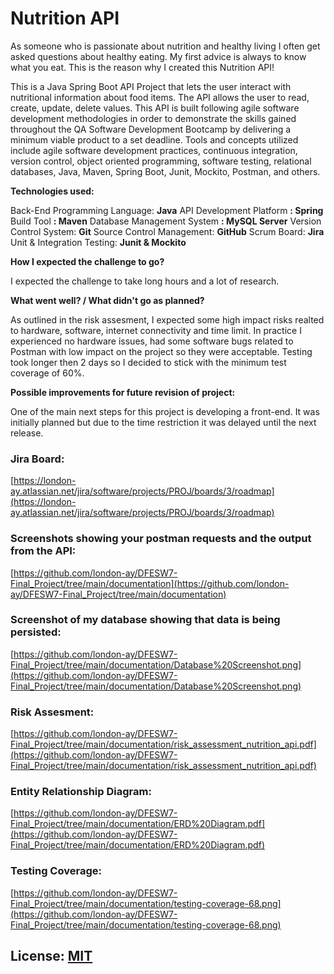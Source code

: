 #  Nutrition API

As someone who is passionate about nutrition and healthy living I often get asked questions about healthy eating. My first advice is always to know what you eat. This is the reason why I created this Nutrition API!

This is a Java Spring Boot API Project that lets the user interact with nutritional information about food items. The API allows the user to read, create, update, delete values. 
This API is built following agile software development methodologies in order to demonstrate the skills gained throughout the QA Software Development Bootcamp by delivering a minimum viable product to a set deadline.
Tools and concepts utilized include agile software development practices, continuous integration, version control, object oriented programming, software testing, relational databases, Java, Maven, Spring Boot, Junit, Mockito, Postman, and others.

**Technologies used:**

Back-End Programming Language: **Java**
API Development Platform **: Spring**
Build Tool **: Maven**
Database Management System **: MySQL Server**
Version Control System: **Git**
Source Control Management: **GitHub**
Scrum Board: **Jira**
Unit & Integration Testing: **Junit & Mockito**

**How I expected the challenge to go?**

I expected the challenge to take long hours and a lot of research.

**What went well? / What didn't go as planned?**

As outlined in the risk assesment, I expected some high impact risks realted to hardware, software, internet connectivity and time limit. In practice I experienced no hardware issues, had some software bugs related to Postman with low impact on the project so they were acceptable. Testing took longer then 2 days so I decided to stick with the minimum test coverage of 60%.  

**Possible improvements for future revision of project:**

One of the main next steps for this project is developing a front-end. It was initially planned but due to the time restriction it was delayed until the next release. 

### Jira Board:

[https://london-ay.atlassian.net/jira/software/projects/PROJ/boards/3/roadmap](https://london-ay.atlassian.net/jira/software/projects/PROJ/boards/3/roadmap)

### Screenshots showing your postman requests and the output from the API:
[https://github.com/london-ay/DFESW7-Final_Project/tree/main/documentation](https://github.com/london-ay/DFESW7-Final_Project/tree/main/documentation)

### Screenshot of my database showing that data is being persisted:
[https://github.com/london-ay/DFESW7-Final_Project/tree/main/documentation/Database%20Screenshot.png](https://github.com/london-ay/DFESW7-Final_Project/tree/main/documentation/Database%20Screenshot.png)

### Risk Assesment:
[https://github.com/london-ay/DFESW7-Final_Project/tree/main/documentation/risk_assessment_nutrition_api.pdf](https://github.com/london-ay/DFESW7-Final_Project/tree/main/documentation/risk_assessment_nutrition_api.pdf)

### Entity Relationship Diagram:
[https://github.com/london-ay/DFESW7-Final_Project/tree/main/documentation/ERD%20Diagram.pdf](https://github.com/london-ay/DFESW7-Final_Project/tree/main/documentation/ERD%20Diagram.pdf)

### Testing Coverage:
[https://github.com/london-ay/DFESW7-Final_Project/tree/main/documentation/testing-coverage-68.png](https://github.com/london-ay/DFESW7-Final_Project/tree/main/documentation/testing-coverage-68.png)

## License: [MIT](https://choosealicense.com/licenses/mit/)